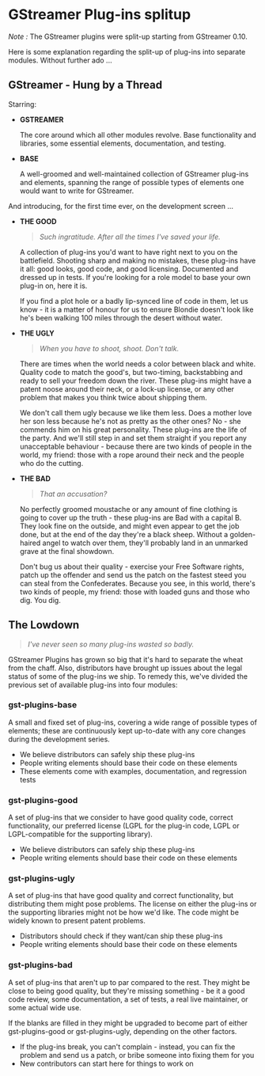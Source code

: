 # GStreamer Plug-ins splitup

*Note :* The GStreamer plugins were split-up starting from GStreamer 0.10.

Here is some explanation regarding the split-up of plug-ins into separate
modules. Without further ado ...


## GStreamer - Hung by a Thread

Starring:

* **GSTREAMER**

  The core around which all other modules revolve. Base functionality and
  libraries, some essential elements, documentation, and testing.


* **BASE**

  A well-groomed and well-maintained collection of GStreamer plug-ins and
  elements, spanning the range of possible types of elements one would want to
  write for GStreamer.


And introducing, for the first time ever, on the development screen ...

* **THE GOOD**

  > *Such ingratitude. After all the times I've saved your life.*

  A collection of plug-ins you'd want to have right next to you on the
  battlefield. Shooting sharp and making no mistakes, these plug-ins have it
  all: good looks, good code, and good licensing. Documented and dressed up in
  tests. If you're looking for a role model to base your own plug-in on, here it
  is.

  If you find a plot hole or a badly lip-synced line of code in them, let us
  know - it is a matter of honour for us to ensure Blondie doesn't look like
  he's been walking 100 miles through the desert without water.


* **THE UGLY**

  > *When you have to shoot, shoot. Don't talk.*

  There are times when the world needs a color between black and white.  Quality
  code to match the good's, but two-timing, backstabbing and ready to sell your
  freedom down the river. These plug-ins might have a patent noose around their
  neck, or a lock-up license, or any other problem that makes you think twice
  about shipping them.

  We don't call them ugly because we like them less. Does a mother love her son
  less because he's not as pretty as the other ones? No - she commends him on
  his great personality. These plug-ins are the life of the party.  And we'll
  still step in and set them straight if you report any unacceptable behaviour -
  because there are two kinds of people in the world, my friend: those with a
  rope around their neck and the people who do the cutting.


* **THE BAD**

  > *That an accusation?*

  No perfectly groomed moustache or any amount of fine clothing is going to
  cover up the truth - these plug-ins are Bad with a capital B.  They look fine
  on the outside, and might even appear to get the job done, but at the end of
  the day they're a black sheep. Without a golden-haired angel to watch over
  them, they'll probably land in an unmarked grave at the final showdown.

  Don't bug us about their quality - exercise your Free Software rights, patch
  up the offender and send us the patch on the fastest steed you can steal from
  the Confederates. Because you see, in this world, there's two kinds of people,
  my friend: those with loaded guns and those who dig.  You dig.


## The Lowdown

> *I've never seen so many plug-ins wasted so badly.*

GStreamer Plugins has grown so big that it's hard to separate the wheat from
the chaff. Also, distributors have brought up issues about the legal status
of some of the plug-ins we ship. To remedy this, we've divided the previous
set of available plug-ins into four modules:


### gst-plugins-base

A small and fixed set of plug-ins, covering a wide range of possible types of
elements; these are continuously kept up-to-date with any core changes during
the development series.

* We believe distributors can safely ship these plug-ins
* People writing elements should base their code on these elements
* These elements come with examples, documentation, and regression tests


### gst-plugins-good

A set of plug-ins that we consider to have good quality code, correct
functionality, our preferred license (LGPL for the plug-in code, LGPL or
LGPL-compatible for the supporting library).

* We believe distributors can safely ship these plug-ins
* People writing elements should base their code on these elements


### gst-plugins-ugly

A set of plug-ins that have good quality and correct functionality, but
distributing them might pose problems. The license on either the plug-ins or the
supporting libraries might not be how we'd like. The code might be widely known
to present patent problems.

* Distributors should check if they want/can ship these plug-ins
* People writing elements should base their code on these elements


### gst-plugins-bad

A set of plug-ins that aren't up to par compared to the rest. They might be
close to being good quality, but they're missing something - be it a good code
review, some documentation, a set of tests, a real live maintainer, or some
actual wide use.

If the blanks are filled in they might be upgraded to become part of either
gst-plugins-good or gst-plugins-ugly, depending on the other factors.

* If the plug-ins break, you can't complain - instead, you can fix the problem
  and send us a patch, or bribe someone into fixing them for you
* New contributors can start here for things to work on
